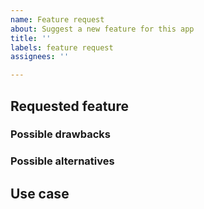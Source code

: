 ```yaml
---
name: Feature request
about: Suggest a new feature for this app
title: ''
labels: feature request
assignees: ''

---
```


## Requested feature

<!-- A clear and concise description of the feature you suggest. -->



### Possible drawbacks

<!-- Could it introduce new problems? -->



### Possible alternatives

<!-- Describe alternatives solutions you've considered, if any. -->



## Use case

<!-- Why do you think this feature should be in Drawing? You can describe how
you would use it, or in what situation it may help the users. -->




